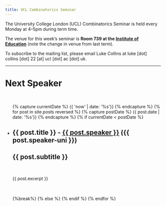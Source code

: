```yaml
---
title: UCL Combinatorics Seminar
---
```


The University College London (UCL) Combinatorics Seminar is held every Monday at 4&ndash;5pm during term time.

The venue for this week’s seminar is <b>Room 739 at the <a href="https://www.openstreetmap.org/way/51517608" target=_blank>Institute of Education</a></b> (note the change in venue from last term).<!--at <a href="https://www.openstreetmap.org/way/40205767" target=_blank>25, Gordon Street</a>.-->

To subscribe to the mailing list, please email Luke Collins at luke [dot] collins [dot] 22 [at] ucl [dot] ac [dot] uk.

---

# Next Speaker
<br>
<ul class="post-list">
{% capture currentDate %}
  {{ 'now' | date: '%s'}}
  {% endcapture %}
  {% for post in site.posts reversed %}
  {% capture postDate %}
  {{ post.date | date: '%s'}}
  {% endcapture %}
    {% if currentDate < postDate %}
    <!-- Don't show drafts -->
    <li>
      <h2>{{ post.title }} - <a href="{{ post.speaker-url }}">{{ post.speaker }}</a> ({{ post.speaker-uni }})</h2>
      <h2>{{ post.subtitle }}</h2>
      <br>
      <p>{{ post.excerpt }}</p>
      <br><br>
    </li>
    {%break%}
    {% else %}
    {% endif %}
  {% endfor %}
</ul>
